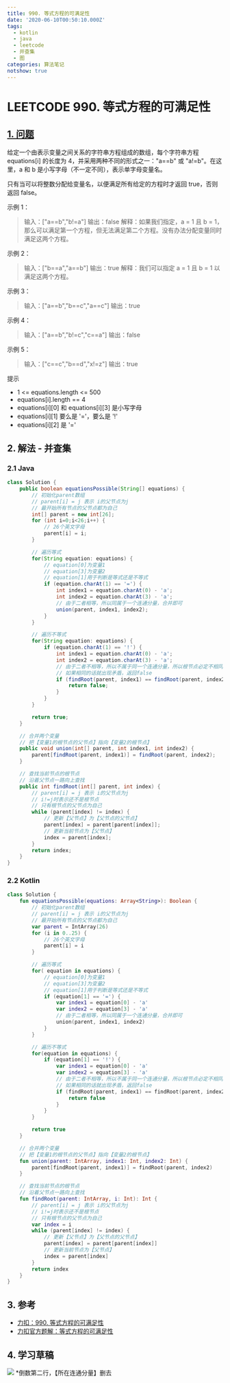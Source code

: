 ```yaml
---
title: 990. 等式方程的可满足性
date: '2020-06-10T00:50:10.000Z'
tags:
  - kotlin
  - java
  - leetcode
  - 并查集
  - 图
categories: 算法笔记
notshow: true
---
```


# LEETCODE 990. 等式方程的可满足性

## [1. 问题](https://leetcode-cn.com/problems/satisfiability-of-equality-equations/)

给定一个由表示变量之间关系的字符串方程组成的数组，每个字符串方程 equations\[i\] 的长度为 4，并采用两种不同的形式之一："a==b" 或 "a!=b"。在这里，a 和 b 是小写字母（不一定不同），表示单字母变量名。

只有当可以将整数分配给变量名，以便满足所有给定的方程时才返回 true，否则返回 false。

示例 1：

> 输入：\["a==b","b!=a"\] 输出：false 解释：如果我们指定，a = 1 且 b = 1，那么可以满足第一个方程，但无法满足第二个方程。没有办法分配变量同时满足这两个方程。

示例 2：

> 输入：\["b==a","a==b"\] 输出：true 解释：我们可以指定 a = 1 且 b = 1 以满足这两个方程。

示例 3：

> 输入：\["a==b","b==c","a==c"\] 输出：true

示例 4：

> 输入：\["a==b","b!=c","c==a"\] 输出：false

示例 5：

> 输入：\["c==c","b==d","x!=z"\] 输出：true

提示

* 1 &lt;= equations.length &lt;= 500
* equations\[i\].length == 4
* equations\[i\]\[0\] 和 equations\[i\]\[3\] 是小写字母
* equations\[i\]\[1\] 要么是 '='，要么是 '!'
* equations\[i\]\[2\] 是 '='

## 2. 解法 - 并查集

### 2.1 Java

```java
class Solution {
    public boolean equationsPossible(String[] equations) {
        // 初始化parent数组
        // parent[i] = j 表示 i的父节点为j
        // 最开始所有节点的父节点都为自己
        int[] parent = new int[26];
        for (int i=0;i<26;i++) {
            // 26个英文字母
            parent[i] = i;
        }

        // 遍历等式
        for(String equation: equations) {
            // equation[0]为变量1
            // equation[3]为变量2
            // equation[1]用于判断是等式还是不等式
            if (equation.charAt(1) == '=') {
                int index1 = equation.charAt(0) - 'a';
                int index2 = equation.charAt(3) - 'a';
                // 由于二者相等，所以同属于一个连通分量，合并即可
                union(parent, index1, index2);
            }
        }

        // 遍历不等式
        for(String equation: equations) {
            if (equation.charAt(1) == '!') {
                int index1 = equation.charAt(0) - 'a';
                int index2 = equation.charAt(3) - 'a';
                // 由于二者不相等，所以不属于同一个连通分量，所以根节点必定不相同。
                // 如果相同的话就出现矛盾，返回false
                if (findRoot(parent, index1) == findRoot(parent, index2)) {
                    return false;
                }
            }
        }

        return true;
    }

    // 合并两个变量
    // 把【变量1的根节点的父节点】指向【变量2的根节点】
    public void union(int[] parent, int index1, int index2) {
        parent[findRoot(parent, index1)] = findRoot(parent, index2);
    }

    // 查找当前节点的根节点
    // 沿着父节点一路向上查找
    public int findRoot(int[] parent, int index) {
        // parent[i] = j 表示 i的父节点为j
        // i!=j时表示还不是根节点
        // 只有根节点的父节点为自己
        while (parent[index] != index) {
            // 更新【父节点】为【父节点的父节点】
            parent[index] = parent[parent[index]];
            // 更新当前节点为【父节点】
            index = parent[index];
        }
        return index;
    }
}
```

### 2.2 Kotlin

```kotlin
class Solution {
    fun equationsPossible(equations: Array<String>): Boolean {
        // 初始化parent数组
        // parent[i] = j 表示 i的父节点为j
        // 最开始所有节点的父节点都为自己
        var parent = IntArray(26)
        for (i in 0..25) {
            // 26个英文字母
            parent[i] = i
        }

        // 遍历等式
        for( equation in equations) {
            // equation[0]为变量1
            // equation[3]为变量2
            // equation[1]用于判断是等式还是不等式
            if (equation[1] == '=') {
                var index1 = equation[0] - 'a'
                var index2 = equation[3] - 'a'
                // 由于二者相等，所以同属于一个连通分量，合并即可
                union(parent, index1, index2)
            }
        }

        // 遍历不等式
        for(equation in equations) {
            if (equation[1] == '!') {
                var index1 = equation[0] - 'a'
                var index2 = equation[3] - 'a'
                // 由于二者不相等，所以不属于同一个连通分量，所以根节点必定不相同。
                // 如果相同的话就出现矛盾，返回false
                if (findRoot(parent, index1) == findRoot(parent, index2)) {
                    return false
                }
            }
        }

        return true
    }

    // 合并两个变量
    // 把【变量1的根节点的父节点】指向【变量2的根节点】
    fun union(parent: IntArray, index1: Int, index2: Int) {
        parent[findRoot(parent, index1)] = findRoot(parent, index2)
    }

    // 查找当前节点的根节点
    // 沿着父节点一路向上查找
    fun findRoot(parent: IntArray, i: Int): Int {
        // parent[i] = j 表示 i的父节点为j
        // i!=j时表示还不是根节点
        // 只有根节点的父节点为自己
        var index = i
        while (parent[index] != index) {
            // 更新【父节点】为【父节点的父节点】
            parent[index] = parent[parent[index]]
            // 更新当前节点为【父节点】
            index = parent[index]
        }
        return index
    }
}
```

## 3. 参考

* [力扣：990. 等式方程的可满足性](https://leetcode-cn.com/problems/satisfiability-of-equality-equations)
* [力扣官方题解：等式方程的可满足性](https://leetcode-cn.com/problems/satisfiability-of-equality-equations/solution/deng-shi-fang-cheng-de-ke-man-zu-xing-by-leetcode-/)

## 4. 学习草稿

![](https://777blog.oss-cn-shanghai.aliyuncs.com/blog%20pic/IMG_4221%202.JPG) \*倒数第二行，【所在连通分量】删去

